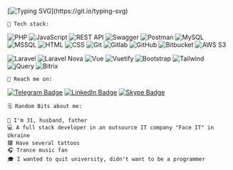 [![Typing SVG](http://readme-typing-svg.herokuapp.com?font=Poiret+One&size=25&duration=3000&pause=500&color=FE9E76&multiline=true&width=800&height=100&lines=Hey%2C+I'm+Alex!+%F0%9F%91%8B;Developer+by+education+and+a+state+of+mind.;I+completely+agree+with+the+statement%2C+that+there's+no+limit+to+perfection.)](https://git.io/typing-svg)

    💪 Tech stack:
![PHP](https://img.shields.io/badge/php-465189.svg?style=for-the-badge&logo=php&logoColor=white)
![JavaScript](https://img.shields.io/badge/javascript-e9ce1b.svg?style=for-the-badge&logo=javascript&logoColor=black)
![REST API](https://img.shields.io/badge/rest%20api-555555.svg?style=for-the-badge&logo=api&logoColor=white)
![Swagger](https://img.shields.io/badge/swagger-70e324.svg?style=for-the-badge&logo=swagger&logoColor=white)
![Postman](https://img.shields.io/badge/postman-ff5225.svg?style=for-the-badge&logo=postman&logoColor=white)
![MySQL](https://img.shields.io/badge/mysql-386890.svg?style=for-the-badge&logo=mysql&logoColor=white)
![MSSQL](https://img.shields.io/badge/mssql-386890.svg?style=for-the-badge&logo=mssql&logoColor=white)
![HTML](https://img.shields.io/badge/html-d54022.svg?style=for-the-badge&logo=html&logoColor=white)
![CSS](https://img.shields.io/badge/css-005bae.svg?style=for-the-badge&logo=css&logoColor=black)
![Git](https://img.shields.io/badge/git-f74223.svg?style=for-the-badge&logo=git&logoColor=white)
![Gitlab](https://img.shields.io/badge/gitlab-d93222.svg?style=for-the-badge&logo=gitlab&logoColor=white)
![GitHub](https://img.shields.io/badge/github-050505.svg?style=for-the-badge&logo=github&logoColor=white)
![Bitbucket](https://img.shields.io/badge/bitbucket-2179fe.svg?style=for-the-badge&logo=bitbucket&logoColor=white)
![AWS S3](https://img.shields.io/badge/aws%20s3-48981f.svg?style=for-the-badge&logo=amazons3&logoColor=white)

![Laravel](https://img.shields.io/badge/laravel-ff1e12.svg?style=for-the-badge&logo=laravel&logoColor=white)
![Laravel Nova](https://img.shields.io/badge/laravel%20nova-00e1ff.svg?style=for-the-badge&logo=laravelnova&logoColor=white)
![Vue](https://img.shields.io/badge/vue-33b378.svg?style=for-the-badge&logo=vue.js&logoColor=white)
![Vuetify](https://img.shields.io/badge/vuetify-148df5.svg?style=for-the-badge&logo=vuetify&logoColor=white)
![Bootstrap](https://img.shields.io/badge/bootstrap-6a2ff9.svg?style=for-the-badge&logo=bootstrap&logoColor=white)
![Tailwind](https://img.shields.io/badge/tailwind-26affd.svg?style=for-the-badge&logo=tailwindcss&logoColor=white)
![jQuery](https://img.shields.io/badge/jquery-0a5ea4.svg?style=for-the-badge&logo=jquery&logoColor=white)
![Bitrix](https://img.shields.io/badge/bitrix-45d8f9.svg?style=for-the-badge&logo=bitrix&logoColor=white)


    📱 Reach me on: 
[![Telegram Badge](https://img.shields.io/badge/Telegram-2CA5E0?style=for-the-badge&logo=telegram&logoColor=white)](https://t.me/alex_mink)
[![LinkedIn Badge](https://img.shields.io/badge/linkedin-%230077B5.svg?style=for-the-badge&logo=linkedin&logoColor=white)](https://www.linkedin.com/in/minkalex/)
[![Skype Badge](https://img.shields.io/badge/skype-00abed.svg?style=for-the-badge&logo=skype&logoColor=white)](https://join.skype.com/invite/mQVNj3ewsFIk)


    🗒 Random Bits about me:

    🤵️ I'm 31, husband, father
    💻️ A full stack developer in an outsource IT company "Face IT" in Ukraine
    鏤️ Have several tattoos
    🎧️ Trance music fan
    🎓️ I wanted to quit university, didn't want to be a programmer
